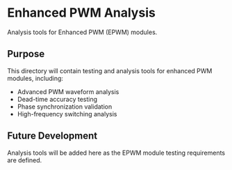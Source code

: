 # Enhanced PWM Analysis

Analysis tools for Enhanced PWM (EPWM) modules.

## Purpose

This directory will contain testing and analysis tools for enhanced PWM modules, including:
- Advanced PWM waveform analysis
- Dead-time accuracy testing
- Phase synchronization validation
- High-frequency switching analysis

## Future Development

Analysis tools will be added here as the EPWM module testing requirements are defined.
